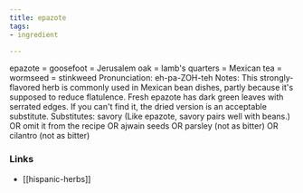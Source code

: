 ```yaml
---
title: epazote
tags:
- ingredient

---
```

epazote = goosefoot = Jerusalem oak = lamb's quarters = Mexican tea = wormseed = stinkweed Pronunciation: eh-pa-ZOH-teh Notes: This strongly-flavored herb is commonly used in Mexican bean dishes, partly because it's supposed to reduce flatulence. Fresh epazote has dark green leaves with serrated edges. If you can't find it, the dried version is an acceptable substitute. Substitutes: savory (Like epazote, savory pairs well with beans.) OR omit it from the recipe OR ajwain seeds OR parsley (not as bitter) OR cilantro (not as bitter)

### Links

* [[hispanic-herbs]]
